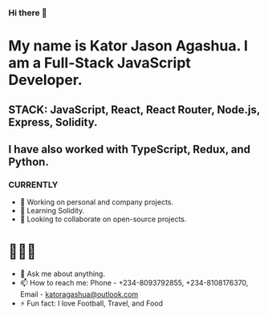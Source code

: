 ### Hi there 👋
# My name is Kator Jason Agashua. I am a Full-Stack JavaScript Developer. 
## STACK: JavaScript, React, React Router, Node.js, Express, Solidity. 
## I have also worked with TypeScript, Redux, and Python.
### CURRENTLY
- 🔭 Working on personal and company projects. 
- 🌱 Learning Solidity.
- 👯 Looking to collaborate on open-source projects.

# 🧑🏿‍💻
- 💬 Ask me about anything.
- 📫 How to reach me: Phone - +234-8093792855, +234-8108176370, Email - katoragashua@outlook.com
- ⚡ Fun fact: I love Football, Travel, and Food
<!--
**katoragashua/katoragashua** is a ✨ _special_ ✨ repository because its `README.md` (this file) appears on your GitHub profile.

Here are some ideas to get you started:

- 🔭 I’m currently working on ...
- 🌱 I’m currently learning ...
- 👯 I’m looking to collaborate on ...
- 🤔 I’m looking for help with ...
- 💬 Ask me about ...
- 📫 How to reach me: ...
- 😄 Pronouns: ...
- ⚡ Fun fact: ...
-->
